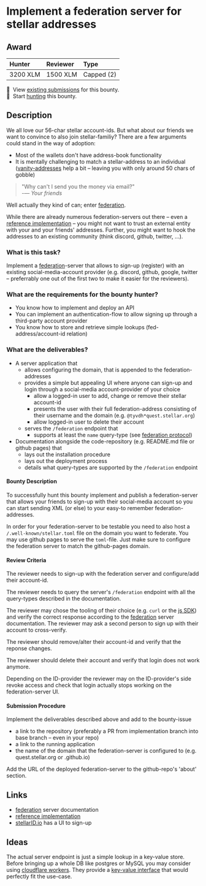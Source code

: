 # Implement a federation server for stellar addresses

## Award
| Hunter | Reviewer | Type
| :- | :- | :-
| 3200 XLM | 1500 XLM | Capped (2) 

[//]: # (make sure to replace the file-name placeholders `<BOUNTY_FILE_NAME_NO_EXTENSION>`, `<BOUNTY_FILE_NAME_WITH_EXTENSION> and `<LEVEL>` in the next two lines with the respective values)
📜&nbsp; View [existing submissions](https://github.com/tyvdh/stellar-quest-bounties/issues?q=is%3Aissue+label%3Afederation-server) for this bounty. \
🔵&nbsp; Start [hunting](https://github.com/tyvdh/stellar-quest-bounties/issues/new?assignees=&labels=&template=begin-the-hunt.yml&link=https://github.com/tyvdh/stellar-quest-bounties/blob/main/bounties/level-2/federation-server.md) this bounty.


## Description

We all love our 56-char stellar account-ids. But what about our friends we want to convince to also join stellar-familiy?
There are a few arguments could stand in the way of adoption:

- Most of the wallets don't have address-book functionality
- It is mentally challenging to match a stellar-address to an individual ([vanity-addresses](https://lumenaddr.com/faq.html) help a bit – leaving you with only around 50 chars of gobble)

> "Why can't I send you the money via email?"  
> -— <cite>Your friends</cite>

Well actually they kind of can; enter [federation].

While there are already numerous federation-servers out there – even a [reference implementation] –
you might not want to trust an external entity with your and your friends' addresses.
Further, you might want to hook the addresses to an existing community (think discord, github, twitter, …).


### What is this task?

Implement a [federation]-server that allows to sign-up (register) with an existing social-media-account provider
(e.g. discord, github, google, twitter – preferrably one out of the first two to make it easier for the reviewers).


### What are the requirements for the bounty hunter?

- You know how to implement and deploy an API
- You can implement an authentication-flow to allow signing up through a third-party account provider
- You know how to store and retrieve simple lookups (fed-address/account-id relation)


### What are the deliverables?

- A server application that  
  - allows configuring the domain, that is appended to the federation-addresses
  - provides a simple but appealing UI where anyone can sign-up and login through a social-media account-provider of your choice
    - allow a logged-in user to add, change or remove their stellar account-id
    - presents the user with their full federation-address consisting of their username and the domain (e.g. `@tyvdh*quest.stellar.org`)
    - allow logged-in user to delete their account
  - serves the `/federation` endpoint that 
    - supports at least the `name` query-type (see [federation protocol])
- Documentation alongside the code-repository (e.g. README.md file or github pages) that
  - lays out the installation procedure
  - lays out the deployment process
  - details what query-types are supported by the `/federation` endpoint 


#### Bounty Description

To successfully hunt this bounty implement and publish a federation-server that allows your friends to sign-up with
their social-media account so you can start sending XML (or else) to your easy-to remember federation-addresses.

In order for your federation-server to be testable you need to also host a `/.well-known/stellar.toml` file
on the domain you want to federate. You may use github pages to serve the `toml`-file. Just make sure to configure
the federation server to match the github-pages domain.


#### Review Criteria

The reviewer needs to sign-up with the federation server and configure/add their account-id.  

The reviewer needs to query the server's `/federation` endpoint with all the query-types described in the documentation.  

The reviewer may chose the tooling of their choice (e.g. `curl` or the [js SDK](https://stellar.github.io/js-stellar-sdk/FederationServer.html))
and verify the correct response according to the [federation] server documentation. The reviewer may ask a second person to sign up with their
account to cross-verify.

The reviewer should remove/alter their account-id and verify that the reponse changes.

The reviewer should delete their account and verify that login does not work anymore.

Depending on the ID-provider the reviewer may on the ID-provider's side revoke access and check that
login actually stops working on the federation-server UI.

#### Submission Procedure

Implement the deliverables described above and add to the bounty-issue
- a link to the repository (preferably a PR from implementation branch into base branch – even in your repo)
- a link to the running application
- the name of the domain that the federation-server is configured to (e.g. quest.stellar.org or <your-user-name>.github.io)

Add the URL of the deployed federation-server to the github-repo's 'about' section.


## Links

- [federation] server documentation
- [reference implementation]
- [stellarID.io](https://stellarid.io/) has a UI to sign-up


## Ideas

The actual server endpoint is just a simple lookup in a key-value store. Before bringing up a whole DB like postgres or MySQL
you may consider using [cloudflare workers](https://workers.cloudflare.com/). They provide a [key-value interface](https://developers.cloudflare.com/workers/learning/how-kv-works)
that would perfectly fit the use-case.



[federation]: https://developers.stellar.org/docs/glossary/federation/
[reference implementation]: https://github.com/stellar/go/tree/master/services/federation
[federation protocol]: https://github.com/stellar/stellar-protocol/blob/master/ecosystem/sep-0002.md